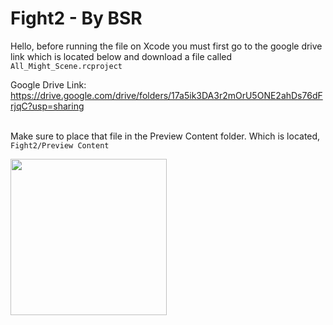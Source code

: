# Fight2 - By BSR
Hello, before running the file on Xcode you must first go to the google drive link which is located below and download a file called `All_Might_Scene.rcproject`

Google Drive Link: https://drive.google.com/drive/folders/17a5ik3DA3r2mOrU5ONE2ahDs76dFrjqC?usp=sharing

<br> Make sure to place that file in the Preview Content folder. Which is located,  `Fight2/Preview Content`



<img src="![Fight 2](https://user-images.githubusercontent.com/40813000/180304292-5ba1f323-e411-45fc-b116-79e18e2ad4dc.gif)
" width="250" height="250"/>


